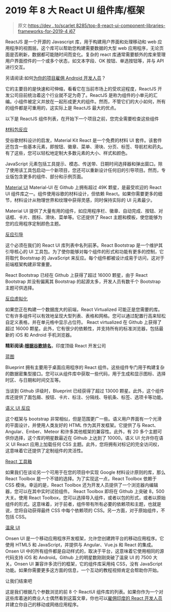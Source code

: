 # 2019 年 8 大 React UI 组件库/框架

> 原文:[https://dev . to/scarlet 8285/top-8-react-ui-component-libraries-frameworks-for-2019-4 i67](https://dev.to/scarlett8285/top-8-react-ui-component-libraries-frameworks-for-2019-4i67)

ReactJS 是一个开源的 Javascript 库，用于构建用户界面和处理移动和 web 应用程序的视图层。这个库可以帮助您构建需要数据的大型 web 应用程序，无论页面是否刷新，数据都可能随时间而变化。复杂的 react 库通常需要额外的库来管理用户界面控件的一个或多个状态，如文本字段、OK 按钮、单选按钮等，并与 API 进行交互。

另请阅读:如何[为你的项目雇佣 Android 开发人员](https://www.resourcifi.com/hire-android-developer/)？

它的主要目的是快速和可伸缩，看看它在当前市场上的受欢迎程度，ReactJS 开发公司目前统治着这个行业就不足为奇了。ReactJS 是称为组件的小单元的汇编。小组件被定义并放在一起形成更大的组件。然而，不管它们的大小如何，所有的组件都是可重用的，这实际上是 ReactJS 最大的优点。

以下是 ReactJS 组件列表，在开始下一个项目之前，您完全需要检查这些组件

[材料包反应](https://www.creative-tim.com/product/material-kit-react/?partner=91096)

受谷歌材料设计的启发，Material Kit React 是一个免费的材料 UI 套件。该套件还包含一些基本元素，即按钮、徽章、菜单、滑块、分页、标签、导航栏和药丸。有了这些，您可以轻松地定制大多数元素的大小、样式和颜色。

JavaScript 元素包括工具提示、模态、传送带、日期时间选择器和弹出窗口。除了使用该工具包启动一个新项目，您还可以重新设计任何旧的引导项目。然而，专业版包含更多的组件、部分和示例页面。

[Material UI](https://material-ui.com/)
Material-UI 在 Github 上拥有超过 49K 颗星，是最受欢迎的 React UI 组件库之一。组件使用谷歌的材料设计，但依赖 React。如果你需要更多的细节，材料设计从物理世界和纹理中获得灵感，同时保持实际的 UI 元素最少。

Material UI 提供了大量有用的组件，如应用程序栏、徽章、自动完成、按钮、对话框、卡片、图标、滑块、菜单等。它还提供了 React 主题和模板，使您能够为您的应用程序定制颜色主题。

[反应引导](https://react-bootstrap.github.io/)

这个必须在我们的 React UI 库列表中名列前茅。React Bootstrap 是一个维护其引导核心的 UI 工具包。为了使你能够对每个组件的形式和功能有更多的控制，它将取代 Bootstrap 的 JavaScript 来反应。每个组件都被设计成易于访问，这对于前端框架构建非常重要。

React Bootstrap 已经在 Github 上获得了超过 16000 颗星，由于 React Bootstrap 并没有偏离其 Bootstrap 的起源太多，开发人员有数千个 Bootstrap 主题可供选择。

[反应虚拟化](http://www.reactvirtualized.com/)

如果您正在构建一个数据庞大的前端，React Virtualized 可能正是您需要的库。它有许多组件可以有效地呈现大型列表、表格和网格。您可以通过配置行高来轻松自定义表格，并在单元格中显示占位符。
React virtualized 在 Github 上获得了超过 16000 颗星。此外，它有很少的依赖性，并支持所有的标准浏览器，包括最新的 iOS 和 Android 手机浏览器。

**精彩阅读:[根据谷歌排名](https://www.standardfirms.com/react-development-companies-india/)**，印度顶级 React 开发公司

[蓝图](https://blueprintjs.com/)

Blueprint 拥有主要用于桌面应用程序的 React 组件。这些组件专门用于构建复杂的数据密集型接口。您可以从组件库中获取一些代码，用于生成和显示图标、选择时区、与日期和时间交互等。

当谈到 Github 评级时，Blueprint 已经获得了超过 13000 颗星。此外，这个组件库还提供了面包屑、按钮、卡片、标注、分隔线、导航条、标签、选项卡等功能。

[语义 UI 反应](https://react.semantic-ui.com/)

这个框架与 bootstrap 非常相似，但是范围更广一些。语义用户界面有一个光滑的平面设计，并使用人类友好的 HTML 作为其开发框架。它提供了与 React、Angular、Ember、Meteor 和许多其他框架的兼容性。此外，有 20 多个主题可供你选择，这个库的明星数最近在 Github 上达到了 10000。语义 UI 允许你在语义 UI React 应用上加载任何 CSS 主题。此外，您将拥有对标记的完全访问权，这意味着它还提供了定制组件的灵活性。

[React 工具箱](http://react-toolbox.io/)

如果我们在谈论另一个可用于在您的项目中实现 Google 材料设计原则的库，那么 React Toolbox 是一个不错的选择。为了实现这一点，React Toolbox 依赖于 CSS 模块。幸运的是，React Toolbox 还为开发人员提供了一个浏览器内编辑器，您可以在其中实时试验组件。
React Toolbox 即将在 Github 上突破 8，500 大关。使用 React Toolbox，您可以选择导入组件，或者以包的形式，或者以原始组件的形式。这意味着，对于前者，组件带有所有必要的依赖项和主题，也就是说，您将自动获得最终 CSS 中每个依赖项的 CSS。另一方面，对于原始组件，不包括 CSS。

[温泉 UI](https://onsen.io/react/)

Onsen UI 是一个移动应用程序开发框架，允许您创建跨平台的移动应用程序。它使用 HTML5 和 JavaScript，并提供与 Angular、Vue.js 和 React 的集成。Onsen UI 中的所有组件都是自动样式的，取决于平台，这意味着它使用相同的源代码支持 iOS 和 Android。Github 上的明星数刚刚突破了温泉 UI 的 7500 大关。Onsen UI 兼容许多流行的框架，它的组件库采用纯 CSS，没有 JavaScript 功能。如果你需要更多这方面的信息，一个互动的教程视频肯定会帮助你开始。

让我们结束吧

这是我们根据几个参数浏览的前 8 个 ReactUI 组件库的列表。如果你作为一个对这些库着迷的商业人士偶然看到这篇文章，你也可以[雇佣印度的 React 开发人员](https://www.resourcifi.com/hire-reactjs-developer/)并建立你自己的移动或网络应用程序。